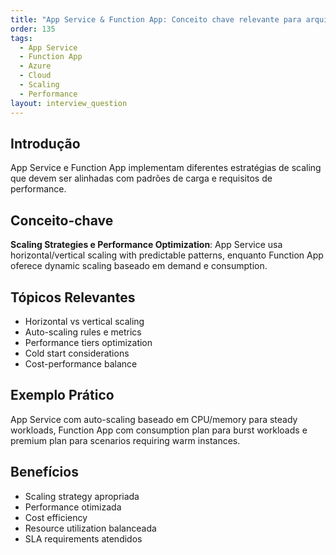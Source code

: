 ```yaml
---
title: "App Service & Function App: Conceito chave relevante para arquitetura no Azure"
order: 135
tags:
  - App Service
  - Function App
  - Azure
  - Cloud
  - Scaling
  - Performance
layout: interview_question
---
```


## Introdução

App Service e Function App implementam diferentes estratégias de scaling que devem ser alinhadas com padrões de carga e requisitos de performance.

## Conceito-chave

**Scaling Strategies e Performance Optimization**: App Service usa horizontal/vertical scaling with predictable patterns, enquanto Function App oferece dynamic scaling baseado em demand e consumption.

## Tópicos Relevantes

- Horizontal vs vertical scaling
- Auto-scaling rules e metrics
- Performance tiers optimization
- Cold start considerations
- Cost-performance balance

## Exemplo Prático

App Service com auto-scaling baseado em CPU/memory para steady workloads, Function App com consumption plan para burst workloads e premium plan para scenarios requiring warm instances.

## Benefícios

- Scaling strategy apropriada
- Performance otimizada
- Cost efficiency
- Resource utilization balanceada
- SLA requirements atendidos
